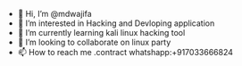- 👋 Hi, I’m @mdwajifa
- 👀 I’m interested in Hacking and Devloping application
- 🌱 I’m currently learning kali linux hacking tool
- 💞️ I’m looking to collaborate on linux party
- 📫 How to reach me .contract whatshapp:+917033666824 

<!---
mdwajifa/mdwajifa is a ✨ special ✨ repository because its `README.md` (this file) appears on your GitHub profile.
You can click the Preview link to take a look at your changes.
--->
